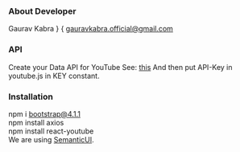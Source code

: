 ### About Developer
Gaurav Kabra } { gauravkabra.official@gmail.com


### API
Create your Data API for YouTube See: [this](https://www.slickremix.com/docs/get-api-key-for-youtube/)
And then put API-Key in youtube.js in KEY constant.


### Installation
npm i bootstrap@4.1.1
<br/>
npm install axios
<br/>
npm install react-youtube
<br/>
We are using [SemanticUI](https://semantic-ui.com).

